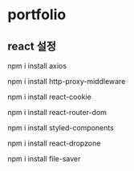 # portfolio

## react 설정
npm i install axios

npm i install http-proxy-middleware

npm i install react-cookie

npm i install react-router-dom

npm i install styled-components

npm i install react-dropzone

npm i install file-saver

